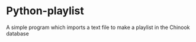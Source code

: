 # Python-playlist
A simple program which imports a text file to make a playlist in the Chinook database
